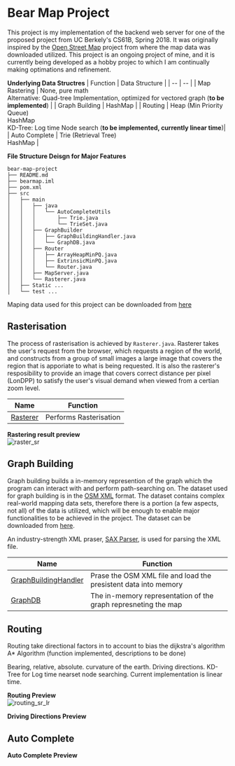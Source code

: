 # Bear Map Project
This project is my implementation of the backend web server for one of the proposed project from UC Berkely's CS61B, Spring 2018. It was originally inspired by the [Open Street Map](https://wiki.openstreetmap.org/wiki/Main_Page) project from where the map data was downloaded utilized. This project is an ongoing project of mine, and it is currently being developed as a hobby projec to which I am continually making optimations and refinement.

**Underlying Data Structres**
| Function | Data Structure |
| -- | -- |
| Map Rastering | None, pure math </br>Alternative: Quad-tree Implementation, optimized for vectored graph (**to be implemented**) |
| Graph Building | HashMap |
| Routing | Heap (Min Priority Queue)</br>HashMap </br>KD-Tree: Log time Node search (**to be implemented, currently linear time**)|
| Auto Complete | Trie (Retrieval Tree)</br>HashMap |

**File Structure Deisgn for Major Features**
```
bear-map-project
├── README.md
├── bearmap.iml
├── pom.xml
├── src
│   ├── main
│   │   ├── java
│   │   │   └── AutoCompleteUtils
│   │   │       ├── Trie.java
│   │   │       └── TrieSet.java
│   │   ├── GraphBuilder
│   │   │   ├── GraphBuildingHandler.java
│   │   │   └── GraphDB.java
│   │   ├── Router
│   │   │   ├── ArrayHeapMinPQ.java
│   │   │   ├── ExtrinsicMinPQ.java
│   │   │   └── Router.java
│   │   ├── MapServer.java
│   │   └── Rasterer.java
│   ├── Static ...
│   └── test ...

```

Maping data used for this project can be downloaded from [here](https://github.com/JunlinDu/bear-map-presist-data.git)


## Rasterisation
The process of rasterisation is achieved by ```Rasterer.java```. Rasterer takes the user's request from the browser, which requests a region of the world, and constructs from a group of small images a large image that covers the region that is apporiate to what is being requested. It is also the rasterer's resposibility to provide an image that covers correct distance per pixel (LonDPP) to satisfy the user's visual demand when viewed from a certian zoom level. 

| Name | Function |
| -- | -- |
| [Rasterer](https://github.com/JunlinDu/bear-map-project/blob/300bb9f45421a3b53eae8b6245ebd868ee6efa78/docs/rasterer_sr_ls.gif) | Performs Rasterisation |

**Rastering result preview**</br>
![raster_sr](https://github.com/JunlinDu/bear-map-project/blob/e5b1e5051d4a0c0443cdf099ff6b80d1a3a63d6f/docs/rasterer_sr.gif)

## Graph Building
Graph building builds a in-memory represention of the graph which the program can interact with and perform path-searching on. The dataset used for graph building is in the [OSM XML](https://wiki.openstreetmap.org/wiki/OSM_XML) format. The dataset contains complex real-world mapping data sets, therefore there is a portion (a few aspects, not all) of the data is utilized, which will be enough to enable major functionalities to be achieved in the project. The dataset can be downloaded from [here](https://download.bbbike.org/osm/).

An industry-strength XML praser, [SAX Parser](https://docs.oracle.com/javase/tutorial/jaxp/sax/parsing.html), is used for parsing the XML file.

| Name | Function |
| -- | -- |
| [GraphBuildingHandler](https://github.com/JunlinDu/bear-map-project/blob/876e7513b9f72b17992914793e17e7c427d30f4e/src/main/java/GraphBuilder/GraphBuildingHandler.java) | Prase the OSM XML file and load the presistent data into memory |
| [GraphDB](https://github.com/JunlinDu/bear-map-project/blob/876e7513b9f72b17992914793e17e7c427d30f4e/src/main/java/GraphBuilder/GraphDB.java) | The in-memory representation of the graph represneting the map |

## Routing
Routing take directional factors in to account to bias the dijkstra's algorithm A* Algorithm (function implemented, descriptions to be done)

Bearing, relative, absolute.
curvature of the earth.
Driving directions.
KD-Tree for Log time nearset node searching. Current implementation is linear time.

**Routing Preview**</br>
![routing_sr_lr](https://github.com/JunlinDu/bear-map-project/blob/876e7513b9f72b17992914793e17e7c427d30f4e/docs/routing_sr_ls.gif)

**Driving Directions Preview**

## Auto Complete

**Auto Complete Preview**

